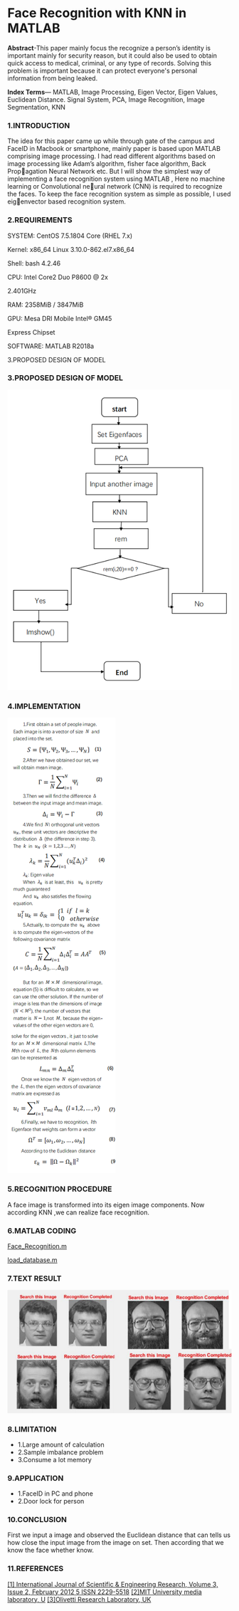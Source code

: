 # Face Recognition with KNN in MATLAB

**Abstract**-This paper mainly focus the recognize a person’s identity is important mainly for security reason, but it could also be used to obtain quick access to medical, criminal, or any type of records. Solving this problem is important because it can protect everyone's personal information from being leaked.

**Index Terms**— MATLAB, Image Processing, Eigen Vector, Eigen Values, Euclidean Distance. Signal System, PCA, Image Recognition, Image Segmentation, KNN

### 1.INTRODUCTION
The idea for this paper came up while through gate of the campus and FaceID in Macbook or smartphone, mainly paper is based upon MATLAB comprising image processing. I had read different algorithms based on image processing like Adam’s algorithm, fisher face algorithm, Back Propagation Neural Network etc. But I will show the simplest way of implementing a face recognition system using MATLAB , Here no machine learning or Convolutional neural network (CNN) is required to recognize the faces. To keep the face recognition system as simple as possible, I used eigenvector based recognition system.

### 2.REQUIREMENTS
SYSTEM: CentOS 7.5.1804 Core (RHEL 7.x)

Kernel: x86_64 Linux 3.10.0-862.el7.x86_64

Shell: bash 4.2.46

CPU: Intel Core2 Duo P8600 @ 2x 

2.401GHz

RAM: 2358MiB / 3847MiB

GPU: Mesa DRI Mobile Intel® GM45 

Express Chipset

SOFTWARE: MATLAB R2018a

3.PROPOSED DESIGN OF MODEL

### 3.PROPOSED DESIGN OF MODEL
![Model.png](picture/Model.png)

### 4.IMPLEMENTATION
![IMPLEMENTATION.png](picture/IMPLEMENTATION.png)

### 5.RECOGNITION PROCEDURE
A face image is transformed into its eigen image components. Now according KNN ,we can realize face recognition.

### 6.MATLAB CODING
[Face_Recognition.m](coding/Face_Recognition.m)

[load_database.m](coding/load_database.m)

### 7.TEXT RESULT
![RESULT.png](picture/RESULT.png)

### 8.LIMITATION
- 1.Large amount of calculation
- 2.Sample imbalance problem
- 3.Consume a lot memory

### 9.APPLICATION
- 1.FaceID in PC and phone
- 2.Door lock for person

### 10.CONCLUSION
First we input a image and observed the Euclidean distance that can tells us how close the input image from the image on set. Then according that we know the face whether know.

### 11.REFERENCES
[[1] International Journal of Scientific & Engineering Research, Volume 3, Issue 2, February 2012 5 ISSN 2229-5518](REFERENCES)
[[2]MIT University media laboratory, U](REFERENCES)
[[3]Olivetti Research Laboratory, UK](REFERENCES)